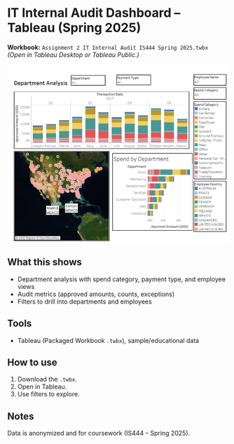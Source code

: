 # IT Internal Audit Dashboard – Tableau (Spring 2025)

**Workbook:** `Assignment 2 IT Internal Audit IS444 Spring 2025.twbx`  
*(Open in Tableau Desktop or Tableau Public.)*

![Dashboard Preview](cover.png)

## What this shows
- Department analysis with spend category, payment type, and employee views
- Audit metrics (approved amounts, counts, exceptions)
- Filters to drill into departments and employees

## Tools
- Tableau (Packaged Workbook `.twbx`), sample/educational data

## How to use
1. Download the `.twbx`.
2. Open in Tableau.
3. Use filters to explore.

## Notes
Data is anonymized and for coursework (IS444 – Spring 2025).
